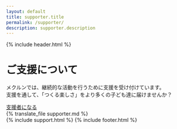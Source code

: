 ```yaml
---
layout: default
title: supporter.title
permalink: /supporter/
description: supporter.description
---
```


{% include header.html %}
<div class="top">
  <div>
    <h1>ご支援について</h1>
    <p class="">
      メクルンでは、継続的な活動を行うために支援を受け付けています。<br class="ph-ignore">
      支援を通して、「つくる楽しさ」をより多くの子ども達に届けませんか？
    </p>
    <a href="https://community.camp-fire.jp/projects/view/322690" class="support-button-header button btn-white btn-article" target="_blank" rel="nofollow noreferrer noopener">支援者になる</a>
  </div>
</div>
<div class="main lp-main">
  {% translate_file supporter.md %}
</div>
{% include support.html %}
{% include footer.html %}
